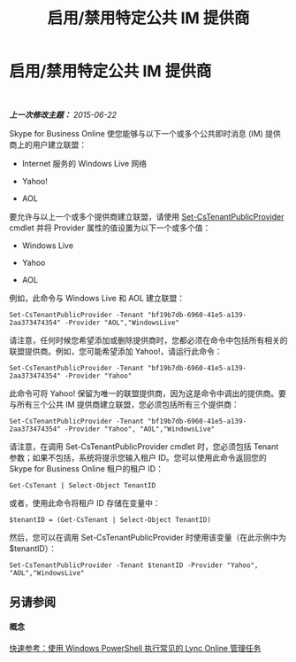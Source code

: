 ﻿---
title: 启用/禁用特定公共 IM 提供商
TOCTitle: 启用/禁用特定公共 IM 提供商
ms:assetid: 9d3e2607-01c0-4ae9-accc-39f03ce253bb
ms:mtpsurl: https://technet.microsoft.com/zh-cn/library/Dn362825(v=OCS.15)
ms:contentKeyID: 56271182
ms.date: 06/02/2017
mtps_version: v=OCS.15
ms.translationtype: HT
---

# 启用/禁用特定公共 IM 提供商

 

_**上一次修改主题：** 2015-06-22_

Skype for Business Online 使您能够与以下一个或多个公共即时消息 (IM) 提供商上的用户建立联盟：

  - Internet 服务的 Windows Live 网络

  - Yahoo\!

  - AOL

要允许与以上一个或多个提供商建立联盟，请使用 [Set-CsTenantPublicProvider](set-cstenantpublicprovider.md) cmdlet 并将 Provider 属性的值设置为以下一个或多个值：

  - Windows Live

  - Yahoo

  - AOL

例如，此命令与 Windows Live 和 AOL 建立联盟：

    Set-CsTenantPublicProvider -Tenant "bf19b7db-6960-41e5-a139-2aa373474354" -Provider "AOL","WindowsLive"

请注意，任何时候您希望添加或删除提供商时，您都必须在命令中包括所有相关的联盟提供商。例如，您可能希望添加 Yahoo\!，请运行此命令：

    Set-CsTenantPublicProvider -Tenant "bf19b7db-6960-41e5-a139-2aa373474354" -Provider "Yahoo"

此命令可将 Yahoo\! 保留为唯一的联盟提供商，因为这是命令中调出的提供商。要与所有三个公共 IM 提供商建立联盟，您必须包括所有三个提供商：

    Set-CsTenantPublicProvider -Tenant "bf19b7db-6960-41e5-a139-2aa373474354" -Provider "Yahoo", "AOL","WindowsLive"

请注意，在调用 Set-CsTenantPublicProvider cmdlet 时，您必须包括 Tenant 参数；如果不包括，系统将提示您输入租户 ID。您可以使用此命令返回您的 Skype for Business Online 租户的租户 ID：

    Get-CsTenant | Select-Object TenantID

或者，使用此命令将租户 ID 存储在变量中：

    $tenantID = (Get-CsTenant | Select-Object TenantID)

然后，您可以在调用 Set-CsTenantPublicProvider 时使用该变量（在此示例中为 $tenantID）：

    Set-CsTenantPublicProvider -Tenant $tenantID -Provider "Yahoo", "AOL","WindowsLive"

## 另请参阅

#### 概念

[快速参考：使用 Windows PowerShell 执行常见的 Lync Online 管理任务](quick-reference-using-windows-powershell-to-do-common-skype-for-business-online-management-tasks.md)

